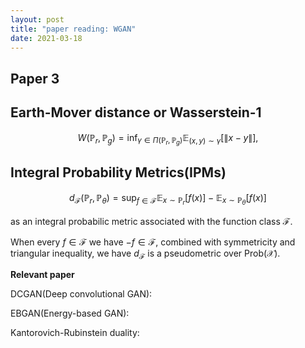 ```yaml
---
layout: post
title: "paper reading: WGAN"
date: 2021-03-18
---
```


## Paper 3

## Earth-Mover distance or Wasserstein-1

$$W(\mathbb{P}_r, \mathbb{P}_g) = \inf_{\gamma \in \Pi(\mathbb{P}_r, \mathbb{P}_g)} \mathbb{E}_{(x, y) \sim \gamma} [\|x - y\|],$$

## Integral Probability Metrics(IPMs)

$$d_{\mathcal{F}} (\mathbb{P}_r, \mathbb{P}_{\theta}) = \sup_{f \in \mathcal{F}} \mathbb{E}_{x \sim \mathbb{P}_r} [f(x)] - \mathbb{E}_{x \sim \mathbb{P}_{\theta}} [f(x)]$$

as an integral probabilic metric associated with the function class $\mathcal{F}$. 

When every $f \in \mathcal{F}$ we have $-f \in \mathcal{F}$, combined with symmetricity and triangular inequality, we have $d_{\mathcal{F}}$ is a pseudometric over Prob($\mathcal{X}$).

**Relevant paper**

DCGAN(Deep convolutional GAN):

EBGAN(Energy-based GAN): 

Kantorovich-Rubinstein duality: